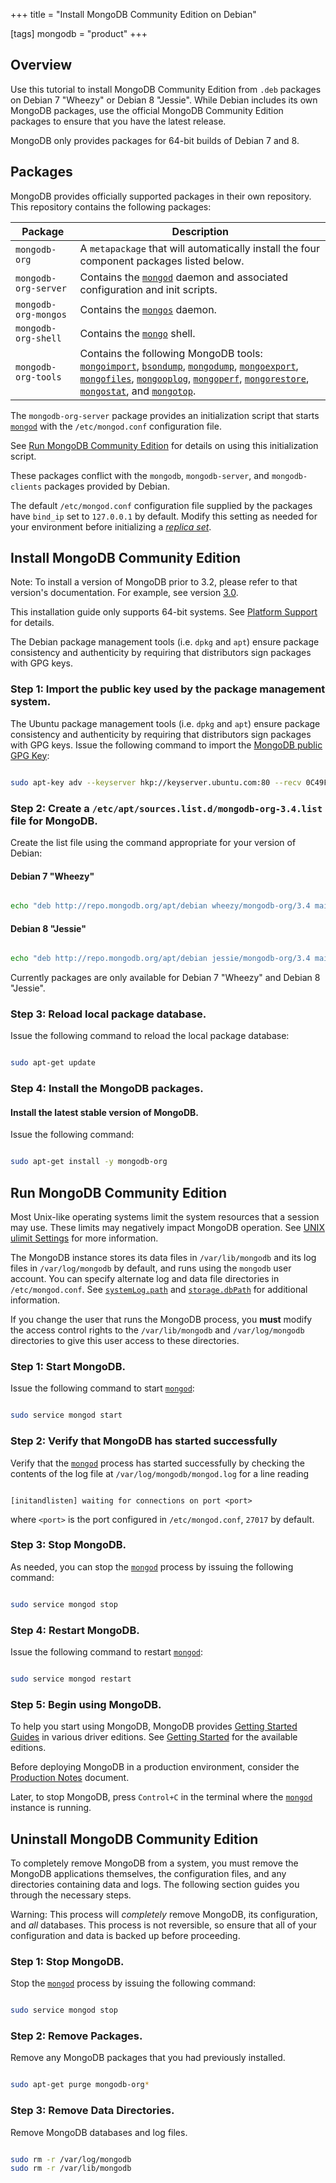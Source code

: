 +++
title = "Install MongoDB Community Edition on Debian"

[tags]
mongodb = "product"
+++

## Overview

Use this tutorial to install MongoDB Community Edition from ``.deb`` packages on
Debian 7 "Wheezy" or Debian 8 "Jessie". While Debian includes its own
MongoDB packages, use the official MongoDB Community Edition packages to
ensure that you have the latest release.

MongoDB only provides packages for 64-bit builds of Debian 7 and 8.


## Packages

MongoDB provides officially supported packages in their own repository. This
repository contains the following packages:

| Package | Description
| ------- | -----------
| ``mongodb-org``        | A ``metapackage`` that will automatically install the four component packages listed below.
| ``mongodb-org-server`` | Contains the [``mongod``](#bin.mongod) daemon and associated configuration and init scripts.
| ``mongodb-org-mongos`` | Contains the [``mongos``](#bin.mongos) daemon.
| ``mongodb-org-shell``  | Contains the [``mongo``](#bin.mongo) shell.
| ``mongodb-org-tools``  | Contains the following MongoDB tools: [``mongoimport``](#bin.mongoimport), [``bsondump``](#bin.bsondump), [``mongodump``](#bin.mongodump), [``mongoexport``](#bin.mongoexport), [``mongofiles``](#bin.mongofiles), [``mongooplog``](#bin.mongooplog), [``mongoperf``](#bin.mongoperf), [``mongorestore``](#bin.mongorestore), [``mongostat``](#bin.mongostat), and [``mongotop``](#bin.mongotop).

The ``mongodb-org-server`` package provides an initialization script
that starts [``mongod``](#bin.mongod) with the ``/etc/mongod.conf``
configuration file.

See [Run MongoDB Community Edition](#run-mongodb-community-edition) for details on using this
initialization script.

These packages conflict with the  ``mongodb``, ``mongodb-server``, and
``mongodb-clients`` packages provided by Debian.

The default ``/etc/mongod.conf`` configuration file supplied by the
packages have ``bind_ip`` set to ``127.0.0.1`` by default. Modify
this setting as needed for your environment before initializing a
[*replica set*](#term-replica-set).


## Install MongoDB Community Edition

Note: To install a version of MongoDB prior to 3.2, please refer to that version's documentation. For example, see version [3.0](https://docs.mongodb.com/v3.0/tutorial/install-mongodb-on-debian/).

This installation guide only supports 64-bit systems. See [Platform Support](#compatibility-platform-support) for details.

The Debian package management tools (i.e. ``dpkg`` and ``apt``) ensure
package consistency and authenticity by requiring that distributors
sign packages with GPG keys.


### Step 1: Import the public key used by the package management system.

The Ubuntu package management tools (i.e. ``dpkg`` and ``apt``) ensure
package consistency and authenticity by requiring that distributors
sign packages with GPG keys. Issue the following command to import the
[MongoDB public GPG Key](https://www.mongodb.org/static/pgp/server-3.4.asc):

```sh

sudo apt-key adv --keyserver hkp://keyserver.ubuntu.com:80 --recv 0C49F3730359A14518585931BC711F9BA15703C6

```


### Step 2: Create a ``/etc/apt/sources.list.d/mongodb-org-3.4.list`` file for MongoDB.

Create the list file using the command appropriate for your version
of Debian:

#### Debian 7 "Wheezy"
```sh

echo "deb http://repo.mongodb.org/apt/debian wheezy/mongodb-org/3.4 main" | sudo tee /etc/apt/sources.list.d/mongodb-org-3.4.list

```

#### Debian 8 "Jessie"
```sh

echo "deb http://repo.mongodb.org/apt/debian jessie/mongodb-org/3.4 main" | sudo tee /etc/apt/sources.list.d/mongodb-org-3.4.list

```

Currently packages are only available for Debian 7 "Wheezy" and Debian 8 "Jessie".


### Step 3: Reload local package database.

Issue the following command to reload the local package database:

```sh

sudo apt-get update

```


### Step 4: Install the MongoDB packages.


#### Install the latest stable version of MongoDB.

Issue the following command:

```sh

sudo apt-get install -y mongodb-org

```


## Run MongoDB Community Edition

Most Unix-like operating systems limit the system resources that a
session may use. These limits may negatively impact MongoDB operation.
See [UNIX ulimit Settings](#) for more information.

The MongoDB instance stores its data files in ``/var/lib/mongodb``
and its log files in ``/var/log/mongodb`` by default,
and runs using the ``mongodb``
user account. You can specify alternate log and data file
directories in ``/etc/mongod.conf``. See [``systemLog.path``](#systemLog.path)
and [``storage.dbPath``](#storage.dbPath) for additional information.

If you change the user that runs the MongoDB process, you
**must** modify the access control rights to the ``/var/lib/mongodb`` and
``/var/log/mongodb`` directories to give this user access to these
directories.


### Step 1: Start MongoDB.

Issue the following command to start [``mongod``](#bin.mongod):

```sh

sudo service mongod start

```


### Step 2: Verify that MongoDB has started successfully

Verify that the [``mongod``](#bin.mongod) process has started successfully by
checking the contents of the log file at
``/var/log/mongodb/mongod.log``
for a line reading

```

[initandlisten] waiting for connections on port <port>

```

where ``<port>`` is the port configured in ``/etc/mongod.conf``, ``27017`` by default.


### Step 3: Stop MongoDB.

As needed, you can stop the [``mongod``](#bin.mongod) process by issuing the
following command:

```sh

sudo service mongod stop

```


### Step 4: Restart MongoDB.

Issue the following command to restart [``mongod``](#bin.mongod):

```sh

sudo service mongod restart

```


### Step 5: Begin using MongoDB.

To help you start using MongoDB, MongoDB provides [Getting
Started Guides](#getting-started) in various driver editions. See
[Getting Started](#getting-started) for the available editions.

Before deploying MongoDB in a production environment, consider the
[Production Notes](#) document.

Later, to stop MongoDB, press ``Control+C`` in the terminal where the
[``mongod``](#bin.mongod) instance is running.


## Uninstall MongoDB Community Edition

To completely remove MongoDB from a system, you must remove the MongoDB
applications themselves, the configuration files, and any directories containing
data and logs. The following section guides you through the necessary steps.

Warning: This process will *completely* remove MongoDB, its configuration, and *all* databases. This process is not reversible, so ensure that all of your configuration and data is backed up before proceeding.


### Step 1: Stop MongoDB.

Stop the [``mongod``](#bin.mongod) process by issuing the following command:

```sh

sudo service mongod stop

```


### Step 2: Remove Packages.

Remove any MongoDB packages that you had previously installed.

```sh

sudo apt-get purge mongodb-org*

```


### Step 3: Remove Data Directories.

Remove MongoDB databases and log files.

```sh

sudo rm -r /var/log/mongodb
sudo rm -r /var/lib/mongodb

```
